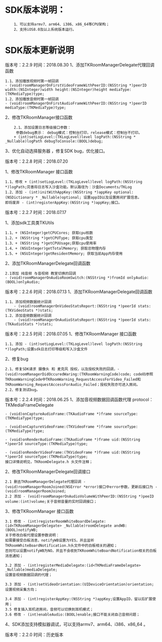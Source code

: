 #  SDK版本说明：
        1、可以支持armv7、arm64、i386、x86_64等CPU架构；
        2、支持iOS8.0及以上系统版本运行。

#  SDK版本更新说明
版本号：2.2.9
时间：2018.08.30
1、添加TKRoomManagerDelegate代理回调函数

    1.1、添加播放视频时第一帧回调 
    - (void)roomManagerOnFirstVideoFrameWithPeerID:(NSString *)peerID width:(NSInteger)width height:(NSInteger)height mediaType:(TKMediaType)type;
    1.2、添加播放音频时第一帧回调
    - (void)roomManagerOnFirstAudioFrameWithPeerID:(NSString *)peerID mediaType:(TKMediaType)type;
    
2、修改TKRoomManager接口函数

        2.1、添加设置日志等级接口参数：
         参数debug表示： debug模式：控制台打印，release模式：控制台不打印。
        + (int)setLogLevel:(TKLogLevel)level logPath:(NSString * _Nullable)logPath debugToConsole:(BOOL)debug;
        
3、优化自动选择服务器 ，修复SDK bug，优化接口。


版本号：2.2.8
时间：2018.07.20

1、修改TKRoomManager 接口函数

    1.1、修改 + (int)setLogLevel:(TKLogLevel)level logPath:(NSString *)logPath;完善将日志写入沙盒功能。默认路径为：沙盒Documents/TKLog
    1.2、添加 - (int)initWithAppKey:(NSString *)appKey optional:(NSDictionary * _Nullable)optional; 设置appID以及设置房间扩展信息。
    即将废弃 - (int)registerAppKey:(NSString *)appKey;接口。

版本号：2.2.7
时间：2018.07.17

1、添加sdk工具类TKUtils

    1.1、+ (NSInteger)getCPUCores; 获取cpu核数
    1.2、+ (NSString *)getCPUType; 获取cpu类型
    1.3、+ (NSString *)getCPUUsage;获取cpu使用率
    1.4、+ (NSUInteger)getTotalMemory; 获取总物理内存
    1.5、+ (NSUInteger)getResidentMemory; 获取当前App内存使用
2、添加TKRoomManagerDelegate回调函数

    2.1添加 纯音频 与音视频 教室切换的回调
    - (void)roomManagerOnAudioRoomSwitch:(NSString *)fromId onlyAudio:(BOOL)onlyAudio;


版本号：2.2.6
时间：2018.07.13
1、添加TKRoomManagerDelegate回调函数

    1.1、添加视频数据统计回调  
        - (void)roomManagerOnVideoStatsReport:(NSString *)peerId stats:(TKVideoStats *)stats;
    1.2、添加音频数据统计回调
        - (void)roomManagerOnAudioStatsReport:(NSString *)peerId stats:(TKAudioStats *)stats;

版本号：2.2.5
时间：2018.07.05
1、修改TKRoomManager 接口函数

    1.1、添加 - (int)setLogLevel:(TKLogLevel)level logPath:(NSString *)logPath;设置sdk日志打印等级和写入沙盒文件
2、修复bug

    2.1、修复SDK请求 摄像头 和 麦克风 授权，以及授权失败的回调，- (void)roomManagerDidOccuredWaring:(TKRoomWarningCode)code; code码参照TKRoomWarningCode中TKRoomWarning_RequestAccessForVideo_Failed和TKRoomWarning_RequestAccessForAudio_Failed；授权失败亦可进入房间。
    2.2、修复测试bug。


版本号：2.2.4
时间：2018.06.25
1、添加音视频数据回调函数代理 protocol：TKMediaFrameDelegate

    - (void)onCaptureAudioFrame:(TKAudioFrame *)frame sourceType:(TKMediaType)type;

    - (void)onCaptureVideoFrame:(TKVideoFrame *)frame sourceType:(TKMediaType)type;

    - (void)onRenderAudioFrame:(TKAudioFrame *)frame uid:(NSString *)peerId sourceType:(TKMediaType)type;

    - (void)onRenderVideoFrame:(TKVideoFrame *)frame uid:(NSString *)peerId sourceType:(TKMediaType)type;
    接口详情说明见，TKRoomDelegate.h 头文件注释；

2、修改TKRoomManagerDelegate回调接口

    2.1 删去TKRoomManagerDelegate代理回调 - (void)roomManagerRoomJoined(NSError *error)接口中error参数，更新后接口为 - (void)roomManagerRoomJoined;
    2.2 添加 - (void)roomManagerOnAudioVolumeWithPeerID:(NSString *)peeID volume:(int)volume;关于音频音量的实时回调接口；

3、修改TKRoomManager 接口函数

    3.1 修改 - (int)registerRoomWhiteBoardDelegate:(id<TKRoomManagerDelegate> _Nullable)roomDelegate andWB:(BOOL)notifyWB;
    关于修改白板代理设置参数说明：
    如需要接受白板消息，notifyWB设置为YES，并且监听TKRoomWhiteBoardNotification.h头文件中的白板相关的通知；
    否则可以设置notifyWB为NO，并且不会收到TKRoomWhiteBoardNotification相关的白板消息通知；
    
    3.2 添加 - (int)registerMediaDelegate:(id<TKMediaFrameDelegate> _Nullable)mediaDelegate;
    设置音视频数据回调的代理；
    
    3.3 添加 - (int)setVideoOrientation:(UIDeviceOrientation)orientation; 设置视频采集方向；

    3.4 添加 - (int)registerAppKey:(NSString *)appKey;设置AppID，留以后扩展使用；
    3.5 修复插入耳机进房间，音频可以切换到耳机模式；
    3.6 修改 - (int)enableAudio:(BOOL)enable;接口不能关闭自己音频问题；
    
4、SDK添加支持模拟器调试，可以支持armv7、arm64、i386、x86_64 。

版本号：2.2.0
时间：历史版本
